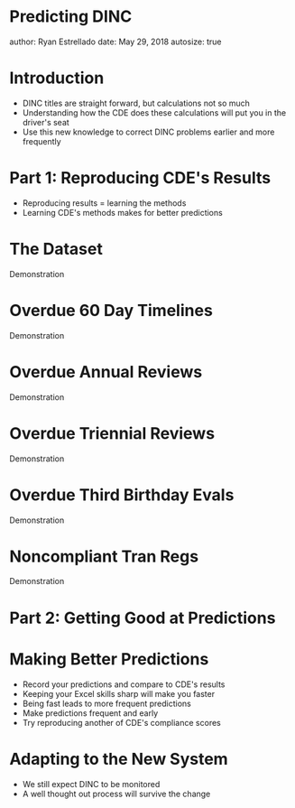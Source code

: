 Predicting DINC
========================================================
author: Ryan Estrellado
date: May 29, 2018
autosize: true

Introduction
========================================================

- DINC titles are straight forward, but calculations not so much 
- Understanding how the CDE does these calculations will put you in the driver's seat 
- Use this new knowledge to correct DINC problems earlier and 
more frequently 


Part 1: Reproducing CDE's Results 
========================================================

- Reproducing results = learning the methods 
- Learning CDE's methods makes for better predictions 


The Dataset
========================================================

Demonstration


Overdue 60 Day Timelines 
========================================================

Demonstration


Overdue Annual Reviews 
========================================================

Demonstration


Overdue Triennial Reviews 
========================================================

Demonstration


Overdue Third Birthday Evals 
========================================================

Demonstration


Noncompliant Tran Regs
========================================================

Demonstration


Part 2: Getting Good at Predictions 
========================================================


Making Better Predictions 
========================================================

- Record your predictions and compare to CDE's results 
- Keeping your Excel skills sharp will make you faster 
- Being fast leads to more frequent predictions 
- Make predictions frequent and early 
- Try reproducing another of CDE's compliance scores 


Adapting to the New System
========================================================

- We still expect DINC to be monitored 
- A well thought out process will survive the change 
